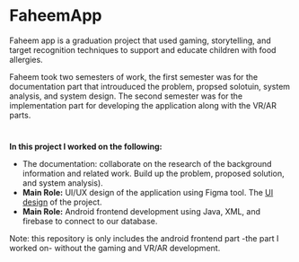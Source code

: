 # FaheemApp
Faheem app is a graduation project that used gaming, storytelling, and target recognition techniques to support and educate children with food allergies. 

Faheem took two semesters of work, the first semester was for the documentation part that introuduced the problem, propsed solotuin, system analysis, and system design. The second semester was for the implementation part for developing the application along with the VR/AR parts.
#
**In this project I worked on the following:**
- The documentation: collaborate on the research of the background information and related work. Build up the problem, proposed solution, and system analysis).
- **Main Role:** UI/UX design of the application using Figma tool. The [UI design](https://www.figma.com/file/YJr5f8Fb7Vylqpnqhd3mPu/Application-UI?node-id=0%3A1) of the project.
- **Main Role:** Android frontend development using Java, XML, and firebase to connect to our database.


Note: this repository is only includes the android frontend part -the part I worked on- without the gaming and VR/AR development.
